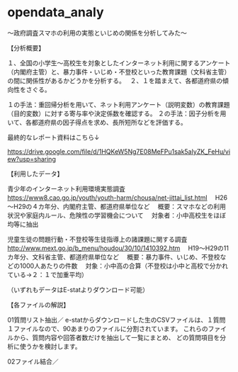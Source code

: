 # opendata_analy
～政府調査スマホの利用の実態といじめの関係を分析してみた～

【分析概要】

１、全国の小学生～高校生を対象としたインターネット利用に関するアンケート（内閣府主管）と、暴力事件・いじめ・不登校といった教育課題（文科省主管）の間に関係性があるかどうかを分析する。　
２、１を踏まえて、各都道府県の傾向性をさぐる。

１の手法：重回帰分析を用いて、ネット利用アンケート（説明変数）の教育課題（目的変数）に対する寄与率や決定係数を確認する。
２の手法：因子分析を用いて、各都道府県の因子得点を求め、長所短所などを評価する。

最終的なレポート資料はこちら↓

https://drive.google.com/file/d/1HQKeW5Ng7E08MeFPu1sak5aIyZK_FeHu/view?usp=sharing 


【利用したデータ】

青少年のインターネット利用環境実態調査
　https://www8.cao.go.jp/youth/youth-harm/chousa/net-jittai_list.html
　H26～H29の４カ年分、内閣府主管、都道府県単位など
　概要：スマホなどの利用状況や家庭内ルール、危険性の学習機会について
　対象者：小中高校生をほぼ均等に抽出

児童生徒の問題行動・不登校等生徒指導上の諸課題に関する調査
　http://www.mext.go.jp/b_menu/houdou/30/10/1410392.htm
　H19～H29の11カ年分、文科省主管、都道府県単位など
　概要：暴力事件、いじめ、不登校などの1000人あたりの件数
　対象：小中高の合算（不登校は小中と高校で分かれている→２：１で加重平均）

（いずれもデータはE-statよりダウンロード可能）



【各ファイルの解説】

01質問リスト抽出／
e-statからダウンロードした生のCSVファイルは、１質問１ファイルなので、90あまりのファイルに分割されています。
これらのファイルから、質問内容や回答者数だけを抽出して一覧にまとめ、
どの質問項目を分析に使うかを検討します。

02ファイル結合／




